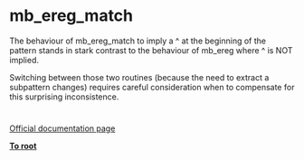 # mb_ereg_match





The behaviour of mb_ereg_match to imply a ^ at the beginning of the pattern stands in stark contrast to the behaviour of mb_ereg where ^ is NOT implied.

Switching between those two routines (because the need to extract a subpattern changes) requires careful consideration when to compensate for this surprising inconsistence.

  

#

[Official documentation page](https://www.php.net/manual/en/function.mb-ereg-match.php)

**[To root](/README.md)**